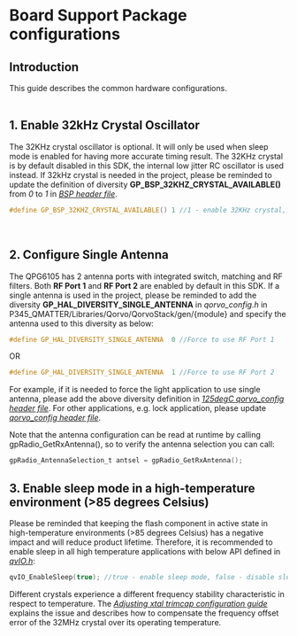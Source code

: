 # Board Support Package configurations
## Introduction
This guide describes the common hardware configurations.
<br /><br />

## 1. Enable 32kHz Crystal Oscillator
The 32KHz crystal oscillator is optional. It will only be used when sleep mode is enabled for having more accurate timing result. The 32KHz crystal is by default disabled in this SDK, the internal low jitter RC oscillator is used instead. If 32kHz crystal is needed in the project, please be reminded to update the definition of diversity **GP_BSP_32KHZ_CRYSTAL_AVAILABLE()** from *0* to *1* in [*BSP header file*](../../Components/Qorvo/BSP/gpBsp/inc/SmartHomeAndLighting/gpBsp_QPG6105DK_B01.h).

```c
#define GP_BSP_32KHZ_CRYSTAL_AVAILABLE() 1 //1 - enable 32KHz crystal, 0 - disable 32KHz crystal
```
<br />

## 2. Configure Single Antenna
The QPG6105 has 2 antenna ports with integrated switch, matching and RF filters. Both **RF Port 1** and **RF Port 2** are enabled by default in this SDK. If a single antenna is used in the project, please be reminded to add the diversity **GP_HAL_DIVERSITY_SINGLE_ANTENNA** in *qorvo_config.h* in P345_QMATTER/Libraries/Qorvo/QorvoStack/gen/{module} and specify the antenna used to this diversity as below:

```c
#define GP_HAL_DIVERSITY_SINGLE_ANTENNA  0 //Force to use RF Port 1
```
OR
```c
#define GP_HAL_DIVERSITY_SINGLE_ANTENNA  1 //Force to use RF Port 2
```

For example, if it is needed to force the light application to use single antenna, please add the above diversity definition in [*125degC qorvo_config header file*](../../Libraries/Qorvo/QorvoStack/gen/QorvoStack_qpg6105_125degC/qorvo_config.h). For other applications, e.g. lock application, please update [*qorvo_config header file*](../../Libraries/Qorvo/QorvoStack/gen/QorvoStack_qpg6105/qorvo_config.h).


Note that the antenna configuration can be read at runtime by calling gpRadio_GetRxAntenna(), so to verify the antenna selection you can call:

```c
gpRadio_AntennaSelection_t antsel = gpRadio_GetRxAntenna();
```


## 3. Enable sleep mode in a high-temperature environment (>85 degrees Celsius)
Please be reminded that keeping the flash component in active state in high-temperature environments (>85 degrees Celsius) has a negative impact and will reduce product lifetime. Therefore, it is recommended to enable sleep in all high temperature applications with below API defined in [*qvIO.h*](../../Components/Qorvo/BSP/qvIO/inc/qvIO.h):

```c
qvIO_EnableSleep(true); //true - enable sleep mode, false - disable sleep mode.
```

Different crystals experience a different frequency stability characteristic in respect to temperature. The [*Adjusting xtal trimcap configuration guide*](./adjusting_xtal_trimcap_configuration.md) explains the issue and describes how to compensate the frequency offset error of the 32MHz crystal over its operating temperature.
